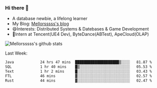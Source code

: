 ### Hi there 👋

- A database newbie, a lifelong learner
- My Blog: [Mellorsssss's blog](https://mellorsssss.com/)
- 😄Interests: Distributed Systems & Datebases & Game Development
- 🤔Intern at Tencent(UE4 Dev), ByteDance(ABTest), ApeCloud(OLAP)


![Mellorsssss's github stats](https://github-readme-stats-mellorsssss.vercel.app/api?username=Mellorsssss&show_icons=true&theme=radical)

<!-- ![Top Langs](https://github-readme-stats.vercel.app/api/top-langs/?username=anuraghazra&hide=javascript,html,typescript,css,glsl) -->

<!--
**Mellorsssss/Mellorsssss** is a ✨ _special_ ✨ repository because its `README.md` (this file) appears on your GitHub profile.

Here are some ideas to get you started:

- 🔭 I’m currently working on ...
- 🌱 I’m currently learning ...
- 👯 I’m looking to collaborate on ...
- 🤔 I’m looking for help with ...
- 💬 Ask me about ...
- 📫 How to reach me: ...
- 😄 Pronouns: ...
- ⚡ Fun fact: ...
-->

Last Week:
<!--START_SECTION:waka-->

```txt
Java            24 hrs 47 mins  ████████████████████▒░░░░   81.87 %
SQL             1 hr 40 mins    █▒░░░░░░░░░░░░░░░░░░░░░░░   05.53 %
Text            1 hr 2 mins     █░░░░░░░░░░░░░░░░░░░░░░░░   03.43 %
FTL             46 mins         ▓░░░░░░░░░░░░░░░░░░░░░░░░   02.57 %
Rust            44 mins         ▓░░░░░░░░░░░░░░░░░░░░░░░░   02.47 %
```

<!--END_SECTION:waka-->
